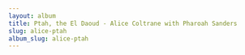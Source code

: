 ```yaml
---
layout: album
title: Ptah, the El Daoud - Alice Coltrane with Pharoah Sanders
slug: alice-ptah
album_slug: alice-ptah
---
```

